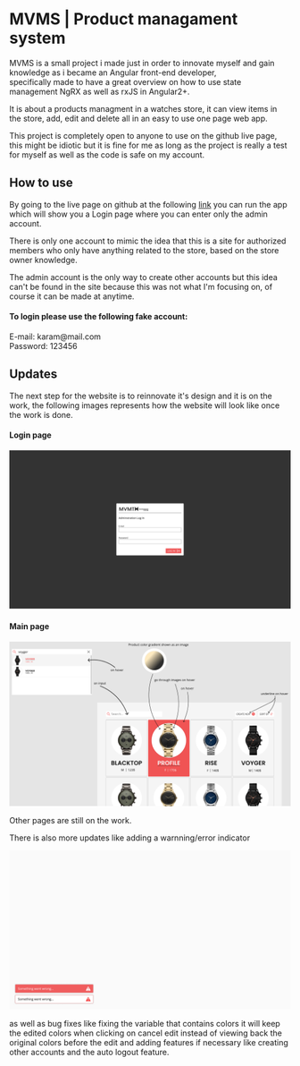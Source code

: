 # MVMS | Product managament system

<section>
  <div>
    <p>
      MVMS is a small project i made just in order to innovate myself and gain knowledge as i became an Angular front-end developer,<br>
      specifically made to have a great overview on how to use state management NgRX as well as rxJS in Angular2+.
    </p>
    <p>
      It is about a products managment in a watches store, it can view items in the store, add, edit and delete all in an easy to use one page web app.
    </p>
    <p>
      This project is completely open to anyone to use on the github live page, this might be idiotic but it is fine for me as long as the project 
      is really a test for myself as well as the code is safe on my account.
    </p>
  </div>
</section>

<section>
  <div>
    <h2>How to use</h2>
    <p>
      By going to the live page on github at the following <a href="https://karam-06z.github.io/mvms/" target="_blank">link</a> you can run the app which will show you a Login page where you can enter only the admin account.
    </p>
    <p>
      There is only one account to mimic the idea that this is a site for authorized members who only have anything related to the store, based on the store owner knowledge.
    </p>
    <p>
      The admin account is the only way to create other accounts but this idea can't be found in the site because this was not what I'm focusing on, of course it can be made at anytime.
    </p>
    <p>
    <h4>To login please use the following fake account:</h4>
      <span>E-mail: karam@mail.com</span><br>
      <span>Password: 123456</span>
    </p>
  </div>
</section>

<section>
  <div>
    <h2>Updates</h2>
    <p>
      The next step for the website is to reinnovate it's design and it is on the work, the following images represents how the website will look like once the work is done.
    </p>
    <h4>Login page</h4>
    <div  align="center">
      <img src="src/assets/mvms_figma/MVMT_NEW_[LOG IN].png">
    </div>
    <h4>Main page</h4>
    <div  align="center">
      <img src="src/assets/mvms_figma/MVMT_NEW_[PRODUCTS].png">
    </div>
    <p>Other pages are still on the work.</p>
    <p>There is also more updates like adding a warnning/error indicator</p>
    <div  align="center">
      <img src="src/assets/mvms_figma/MVMT_NEW_[ERRORS].png">
    </div>
    <p>as well as bug fixes like fixing the variable that contains colors it will keep the edited colors when clicking on cancel edit instead of viewing back the original colors before the edit and adding features if necessary like creating other accounts and the auto logout feature.</p>
  </div>
</section>
